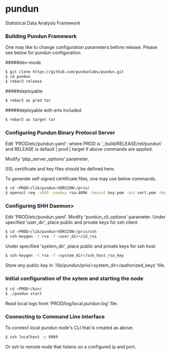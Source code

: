 # pundun

Statistical Data Analysis Framework

### Building Pundun Framework
One may like to change configuration parameters before release. Please see below for pundun configuration.

#####dev-mode
```sh
$ git clone https://github.com/pundunlabs/pundun.git
$ cd pundun
$ rebar3 release
```

#####deployable
```sh
$ rebar3 as prod tar
```

#####deployable with erts included
```sh
$ rebar3 as target tar
```

### Configuring Pundun Binary Protocol Server
Edit 'PROD/etc/pundun.yaml';
    where PROD is '\_build/RELEASE/rel/pundun' and
	  RELEASE is default | prod | target
    if above commands are applied.

Modify 'pbp_server_options' parameter.

SSL certificate and key files should be defined here.

To generate self signed certificate files, one may use below commands.

```sh
$ cd <PROD>/lib/pundun<VERSION>/priv/
$ openssl req -x509 -newkey rsa:4096 -keyout key.pem -out cert.pem -days 1095
```

### Configuring SHH Daemon>

Edit 'PROD/etc/pundun.yaml'.
Modify 'pundun_cli_options' parameter.
Under specified 'user_dir', place public and private keys for ssh client.

```sh
$ cd <PROD>/lib/pundun<VERSION>/priv/ssh
$ ssh-keygen -t rsa -f <user_dir>/id_rsa
```

Under specified 'system_dir', place public and private keys for ssh host.

```sh
$ ssh-keygen -t rsa -f <system_dir>/ssh_host_rsa_key
```
Store any public key in '<PROD>/lib/pundun<VERSION>/priv/<system_dir>/authorized_keys' file.

### Initial configuration of the sytem and starting the node

```sh
$ cd <PROD>/bin/
$ ./pundun start
```
Read local logs from 'PROD/log/local.pundun.log' file.

### Connecting to Command Line Interface
To connect local pundun node's CLI that is created as above.
```sh
$ ssh localhost -p 8989
```
Or ssh to remote node that listens on a configured ip and port.
